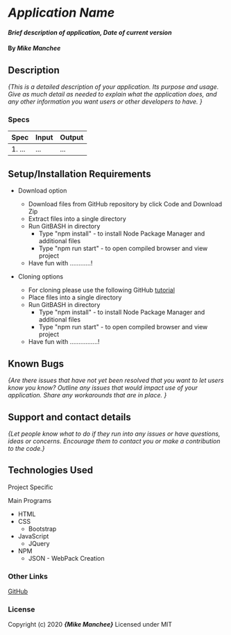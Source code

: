 # _Application Name_

#### _Brief description of application, Date of current version_

#### By _**Mike Manchee**_

## Description

_{This is a detailed description of your application. Its purpose and usage.  Give as much detail as needed to explain what the application does, and any other information you want users or other developers to have. }_

<!-- Brainstorming

 -->
### Specs
| Spec | Input | Output |
| :-------------     | :------------- | :------------- |
|  1. ... | ... | ... |

## Setup/Installation Requirements

* Download option
  * Download files from GitHub repository by click Code and Download Zip
  * Extract files into a single directory 
  * Run GitBASH in directory
    * Type "npm install" - to install Node Package Manager and additional files
    * Type "npm run start" - to open compiled browser and view project
  * Have fun with ............! <!-- TITLE HERE -->

* Cloning options
  * For cloning please use the following GitHub [tutorial](https://docs.github.com/en/enterprise/2.16/user/github/creating-cloning-and-archiving-repositories/cloning-a-repository)
  * Place files into a single directory 
  * Run GitBASH in directory
    * Type "npm install" - to install Node Package Manager and additional files
    * Type "npm run start" - to open compiled browser and view project
  * Have fun with ................! <!-- TITLE HERE -->

## Known Bugs

_{Are there issues that have not yet been resolved that you want to let users know you know?  Outline any issues that would impact use of your application.  Share any workarounds that are in place. }_

## Support and contact details

_{Let people know what to do if they run into any issues or have questions, ideas or concerns.  Encourage them to contact you or make a contribution to the code.}_

## Technologies Used

Project Specific
<!-- FILL OUT HERE -->

Main Programs
* HTML
* CSS
  * Bootstrap
* JavaScript
  * JQuery
* NPM 
  * JSON - WebPack Creation


### Other Links
[GitHub](https://github.com/mmanchee)

### License

Copyright (c) 2020 **_{Mike Manchee}_**
Licensed under MIT